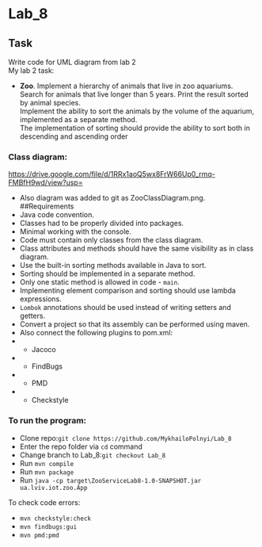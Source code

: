 # Lab_8

<H2>Task</H2>
<p>Write code for UML diagram from lab 2<br>
My lab 2 task:<br>

- **Zoo**. Implement a hierarchy of animals that live in zoo aquariums. <br>
  Search for animals that live longer than 5 years. Print the result sorted by animal species.<br>
  Implement the ability to sort the animals by the volume of the aquarium, implemented as a separate method.<br>
  The implementation of sorting should provide the ability to sort both in descending and ascending order
 </p>

### Class diagram:
https://drive.google.com/file/d/1RRx1aoQ5wx8FrW66Up0_rmq-FMBfH9wd/view?usp=
- Also diagram was added to git as ZooClassDiagram.png.
##Requirements
- Java code convention.
- Classes had to be properly divided into packages.
- Minimal working with the console.
- Code must contain only classes from the class diagram.
- Class attributes and methods should have the same visibility as in class diagram.
- Use the built-in sorting methods available in Java to sort.
- Sorting should be implemented in a separate method.
- Only one static method is allowed in code - `main`.
- Implementing element comparison and sorting should use lambda expressions.
- `Lombok` annotations should be used instead of writing setters and getters.
- Convert a project so that its assembly can be performed using maven.
- Also connect the following plugins to pom.xml:
- - Jacoco 
- - FindBugs
- - PMD
- - Checkstyle 
### To run the program:
- Clone repo:`git clone https://github.com/MykhailoPolnyi/Lab_8`
- Enter the repo folder via `cd` command
- Change branch to Lab_8:`git checkout Lab_8`
- Run `mvn compile`
- Run `mvn package`  
- Run `java -cp target\ZooServiceLab8-1.0-SNAPSHOT.jar ua.lviv.iot.zoo.App`

To check code errors:
- `mvn checkstyle:check`
- `mvn findbugs:gui`
- `mvn pmd:pmd`
    